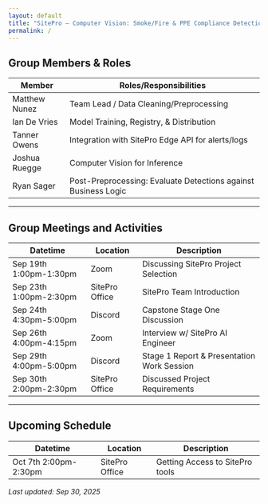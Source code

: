 ```yaml
---
layout: default
title: "SitePro – Computer Vision: Smoke/Fire & PPE Compliance Detection"
permalink: /
---
```


## Group Members & Roles

| Member | Roles/Responsibilities |
|---|---|
| Matthew Nunez | Team Lead / Data Cleaning/Preprocessing |
| Ian De Vries | Model Training, Registry, & Distribution |
| Tanner Owens | Integration with SitePro Edge API for alerts/logs |
| Joshua Ruegge | Computer Vision for Inference |
| Ryan Sager | Post-Preprocessing: Evaluate Detections against Business Logic |

---

## Group Meetings and Activities

| Datetime | Location | Description |
|---|---|---|
| Sep 19th 1:00pm-1:30pm | Zoom | Discussing SitePro Project Selection |
| Sep 23th 1:00pm-2:30pm | SitePro Office | SitePro Team Introduction |
| Sep 24th 4:30pm-5:00pm | Discord | Capstone Stage One Discussion |
| Sep 26th 4:00pm-4:15pm | Zoom | Interview w/ SitePro AI Engineer |
| Sep 29th 4:00pm-5:00pm | Discord | Stage 1 Report & Presentation Work Session |
| Sep 30th 2:00pm-2:30pm | SitePro Office | Discussed Project Requirements |


---

## Upcoming Schedule

| Datetime | Location | Description |
|---|---|---|
| Oct 7th 2:00pm-2:30pm | SitePro Office | Getting Access to SitePro tools |

_Last updated: Sep 30, 2025_

